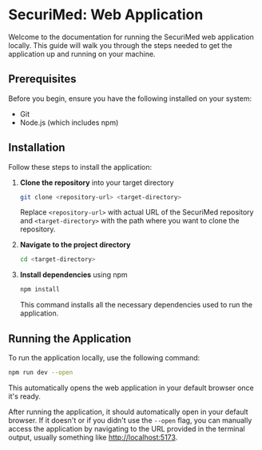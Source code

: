# SecuriMed: Web Application

Welcome to the documentation for running the SecuriMed web application locally. This guide will walk you through the steps needed to get the application up and running on your machine.

## Prerequisites

Before you begin, ensure you have the following installed on your system:

- Git
- Node.js (which includes npm)

## Installation

Follow these steps to install the application:

1. **Clone the repository** into your target directory

   ```bash
   git clone <repository-url> <target-directory>
   ```

   Replace `<repository-url>` with actual URL of the SecuriMed repository and `<target-directory>` with the path where you want to clone the repository.

2. **Navigate to the project directory**

   ```bash
   cd <target-directory>
   ```

3. **Install dependencies** using npm

   ```bash
   npm install
   ```

   This command installs all the necessary dependencies used to run the application.

## Running the Application

To run the application locally, use the following command:

```bash
npm run dev --open
```

This automatically opens the web application in your default browser once it's ready.

After running the application, it should automatically open in your default browser. If it doesn't or if you didn't use the `--open` flag, you can manually access the application by navigating to the URL provided in the terminal output, usually something like <http://localhost:5173>.
